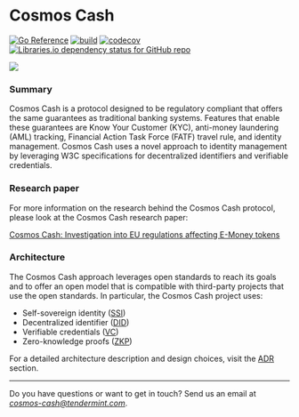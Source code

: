 # Cosmos Cash

[![Go Reference](https://pkg.go.dev/badge/github.com/allinbits/cosmos-cash.svg)](https://pkg.go.dev/github.com/allinbits/cosmos-cash)
[![build](https://github.com/allinbits/cosmos-cash/actions/workflows/ci.yaml/badge.svg?branch=main)](https://github.com/allinbits/cosmos-cash/actions/workflows/ci.yaml)
[![codecov](https://codecov.io/gh/allinbits/cosmos-cash/branch/main/graph/badge.svg?token=NLT5ZWM460)](https://codecov.io/gh/allinbits/cosmos-cash)
[![Libraries.io dependency status for GitHub repo](https://img.shields.io/librariesio/github/allinbits/cosmos-cash)](https://libraries.io/go/github.com%2Fallinbits%2Fcosmos-cash)

![](https://miro.medium.com/max/1000/1*8Wx44uvyJxpZUVS0WojMNw.png)

### Summary

Cosmos Cash is a protocol designed to be regulatory compliant that offers the same guarantees as traditional banking
systems. Features that enable these guarantees are Know Your Customer (KYC), anti-money laundering (AML) tracking,
Financial Action Task Force (FATF) travel rule, and identity management. Cosmos Cash uses a novel approach to identity
management by leveraging W3C specifications for decentralized identifiers and verifiable credentials.

### Research paper

For more information on the research behind the Cosmos Cash protocol, please look at the Cosmos Cash research paper:

[Cosmos Cash: Investigation into EU regulations affecting E-Money tokens](https://drive.google.com/file/d/1zmEyA8kA0uAIRGDKxYElOKvjtz4f_Ep5/view)

### Architecture

The Cosmos Cash approach leverages open standards to reach its goals and to offer an open model that is compatible with
third-party projects that use the open standards. In particular, the Cosmos Cash project uses:

- Self-sovereign identity ([SSI](./Reference/GLOSSARY.md#self-sovereign-identity-ssi))
- Decentralized identifier ([DID](./Reference/GLOSSARY.md#decentralized-identifier-did))
- Verifiable credentials ([VC](./Reference/GLOSSARY.md#verifiable-credential-vc))
- Zero-knowledge proofs ([ZKP](./Reference/GLOSSARY.md#zero-knowledge-proof-zkp))

For a detailed architecture description and design choices, visit the [ADR](./Explanation/ADR) section.


--- 

Do you have questions or want to get in touch? Send us an email at *cosmos-cash@tendermint.com*.
